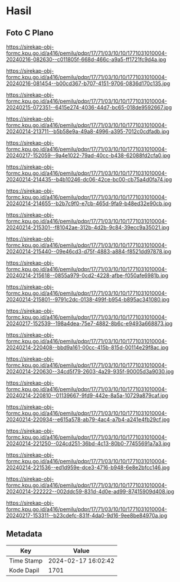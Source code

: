 # Hasil

## Foto C Plano

https://sirekap-obj-formc.kpu.go.id/a416/pemilu/pdpr/17/71/03/10/10/1771031010004-20240216-082630--c011805f-668d-466c-a9a5-ff1721fc9d4a.jpg

https://sirekap-obj-formc.kpu.go.id/a416/pemilu/pdpr/17/71/03/10/10/1771031010004-20240216-081454--b00cd367-b707-4151-9706-0836d170c135.jpg

https://sirekap-obj-formc.kpu.go.id/a416/pemilu/pdpr/17/71/03/10/10/1771031010004-20240215-072351--6415e274-4036-44d7-bc65-018de9592667.jpg

https://sirekap-obj-formc.kpu.go.id/a416/pemilu/pdpr/17/71/03/10/10/1771031010004-20240214-213711--b5b58e9a-49a8-4996-a395-7012c0cdfadb.jpg

https://sirekap-obj-formc.kpu.go.id/a416/pemilu/pdpr/17/71/03/10/10/1771031010004-20240217-152059--9a4e1022-79ad-40cc-b438-62088fd2cfa0.jpg

https://sirekap-obj-formc.kpu.go.id/a416/pemilu/pdpr/17/71/03/10/10/1771031010004-20240214-214435--b4b10246-dc06-42ce-bc00-cb75a4d0fa74.jpg

https://sirekap-obj-formc.kpu.go.id/a416/pemilu/pdpr/17/71/03/10/10/1771031010004-20240214-214655--b2b7c9f0-e7cb-465d-9fa9-b48ed32e90cb.jpg

https://sirekap-obj-formc.kpu.go.id/a416/pemilu/pdpr/17/71/03/10/10/1771031010004-20240214-215301--f81042ae-312b-4d2b-9c84-39ecc9a35021.jpg

https://sirekap-obj-formc.kpu.go.id/a416/pemilu/pdpr/17/71/03/10/10/1771031010004-20240214-215440--09e46cd3-d75f-4883-a884-f8521dd97878.jpg

https://sirekap-obj-formc.kpu.go.id/a416/pemilu/pdpr/17/71/03/10/10/1771031010004-20240214-215618--0855a979-0cd2-4228-afbe-f050afe6981b.jpg

https://sirekap-obj-formc.kpu.go.id/a416/pemilu/pdpr/17/71/03/10/10/1771031010004-20240214-215801--9791c2dc-0138-499f-b954-b895ac341080.jpg

https://sirekap-obj-formc.kpu.go.id/a416/pemilu/pdpr/17/71/03/10/10/1771031010004-20240217-152539--198a4dea-75e7-4882-8b6c-e9493a668873.jpg

https://sirekap-obj-formc.kpu.go.id/a416/pemilu/pdpr/17/71/03/10/10/1771031010004-20240214-220408--bbd9a161-00cc-415b-815d-00114e29f8ac.jpg

https://sirekap-obj-formc.kpu.go.id/a416/pemilu/pdpr/17/71/03/10/10/1771031010004-20240214-220630--34cd5f79-2603-4a29-935f-90005d3a9030.jpg

https://sirekap-obj-formc.kpu.go.id/a416/pemilu/pdpr/17/71/03/10/10/1771031010004-20240214-220810--01139667-9fd9-442e-8a5a-10729a879caf.jpg

https://sirekap-obj-formc.kpu.go.id/a416/pemilu/pdpr/17/71/03/10/10/1771031010004-20240214-220934--e615a578-ab79-4ac4-a7b4-a241e4fb29cf.jpg

https://sirekap-obj-formc.kpu.go.id/a416/pemilu/pdpr/17/71/03/10/10/1771031010004-20240214-221250--024cd251-36bd-4c13-80b0-77455691a7a3.jpg

https://sirekap-obj-formc.kpu.go.id/a416/pemilu/pdpr/17/71/03/10/10/1771031010004-20240214-221536--ed1d959e-dce3-4716-b948-6e8e2bfcc146.jpg

https://sirekap-obj-formc.kpu.go.id/a416/pemilu/pdpr/17/71/03/10/10/1771031010004-20240214-222222--002ddc59-831d-4d0e-ad99-87415909d408.jpg

https://sirekap-obj-formc.kpu.go.id/a416/pemilu/pdpr/17/71/03/10/10/1771031010004-20240217-153311--b23cdefc-831f-4da0-9d16-9ee8be84970a.jpg


## Metadata

| Key        | Value               |
| ---------- | ------------------- |
| Time Stamp | 2024-02-17 16:02:42 |
| Kode Dapil | 1701                |




